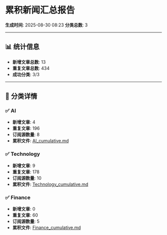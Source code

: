 # 累积新闻汇总报告

**生成时间**: 2025-08-30 08:23
**分类总数**: 3

---

## 📊 统计信息

- **新增文章总数**: 13
- **重复文章总数**: 434
- **成功分类**: 3/3

---

## 📂 分类详情

### ✅ AI
- **新增文章**: 4
- **重复文章**: 196
- **订阅源数量**: 8
- **累积文件**: [AI_cumulative.md](./AI_cumulative.md)

### ✅ Technology
- **新增文章**: 9
- **重复文章**: 178
- **订阅源数量**: 10
- **累积文件**: [Technology_cumulative.md](./Technology_cumulative.md)

### ✅ Finance
- **新增文章**: 0
- **重复文章**: 60
- **订阅源数量**: 5
- **累积文件**: [Finance_cumulative.md](./Finance_cumulative.md)
